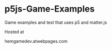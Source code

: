 # p5js-Game-Examples
Game examples and test that uses p5 and matter.js

Hosted at

hemgamedev.atwebpages.com
